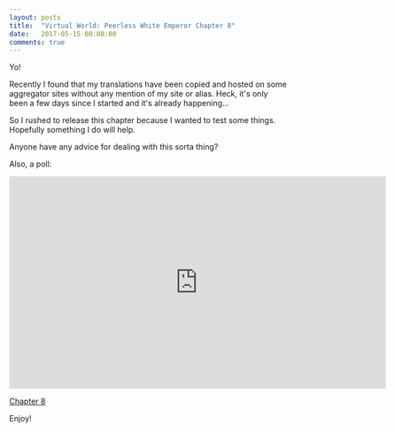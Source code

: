 ```yaml
---
layout: posts
title:  "Virtual World: Peerless White Emperor Chapter 8"
date:   2017-05-15 00:00:00
comments: true
---
```


Yo!

Recently I found that my translations have been copied and hosted on some aggregator sites without any mention of my site or alias. Heck, it's only been a few days since I started and it's already happening...

So I rushed to release this chapter because I wanted to test some things. Hopefully something I do will help.

Anyone have any advice for dealing with this sorta thing?

Also, a poll:
<iframe src="https://www.strawpoll.me/embed_1/12968149" style="width:680px;height:384px;border:0;">Loading poll...</iframe>

[Chapter 8][vwpwe0008]

Enjoy!

[vwpwe0008]: {{site.url}}/translations/VWPWE/0008.html
